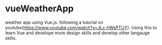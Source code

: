# vueWeatherApp
weather app using Vue.js.
following a tutorial on youtube(https://www.youtube.com/watch?v=JLc-hWsPTUY). Using this to learn Vue and develope more design skills and develop other langauge skills. 
